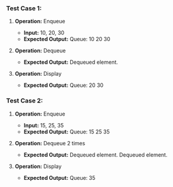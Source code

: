 ### Test Case 1:
1. **Operation:** Enqueue
   - **Input:** 10, 20, 30
   - **Expected Output:** Queue: 10 20 30

2. **Operation:** Dequeue
   - **Expected Output:** Dequeued element.

3. **Operation:** Display
   - **Expected Output:** Queue: 20 30

### Test Case 2:
1. **Operation:** Enqueue
   - **Input:** 15, 25, 35
   - **Expected Output:** Queue: 15 25 35

2. **Operation:** Dequeue 2 times
   - **Expected Output:** Dequeued element. Dequeued element.

3. **Operation:** Display
   - **Expected Output:** Queue: 35